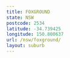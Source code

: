```yaml
---
title: FOXGROUND
state: NSW
postcode: 2534
latitude: -34.739425
longitude: 150.800637
url: /nsw/foxground/
layout: suburb
---
```

